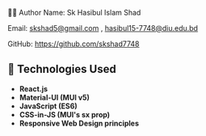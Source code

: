 👨‍💻 Author
Name: Sk Hasibul Islam Shad

Email: skshad5@gmail.com , hasibul15-7748@diu.edu.bd

GitHub: https://github.com/skshad7748

## 🚀 Technologies Used

- **React.js**
- **Material-UI (MUI v5)**
- **JavaScript (ES6)**
- **CSS-in-JS (MUI's sx prop)**
- **Responsive Web Design principles**
